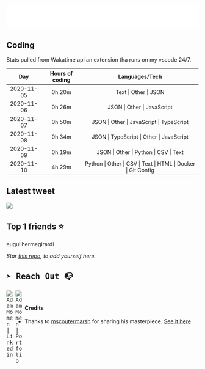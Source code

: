 
![test image size](/assets/welcome_message.gif)

## Coding
Stats pulled from Wakatime api an extension tha runs on my vscode 24/7.

|Day|Hours of coding|Languages/Tech|
|:-:|:-:|:-:|
|2020-11-05|0h 20m|Text &#124; Other &#124; JSON|
|2020-11-06|0h 26m|JSON &#124; Other &#124; JavaScript|
|2020-11-07|0h 50m|JSON &#124; Other &#124; JavaScript &#124; TypeScript|
|2020-11-08|0h 34m|JSON &#124; TypeScript &#124; Other &#124; JavaScript|
|2020-11-09|0h 19m|JSON &#124; Other &#124; Python &#124; CSV &#124; Text|
|2020-11-10|4h 29m|Python &#124; Other &#124; CSV &#124; Text &#124; HTML &#124; Docker &#124; Git Config|

## Latest tweet
[<img src="<tweet-image-url>" width="400">](https://twitter.com/adammomen8/status/1316739109638090754)

## Top 1 friends ⭐️
euguilhermegirardi

*Star [this repo](https://github.com/AdamMomen/AdamMomen), to add yourself here.*


<samp>

## ➤ Reach Out :mailbox_with_no_mail:

>
  <a href="https://www.linkedin.com/in/adam-momen-99596275/">
     <img align="left" alt="Adam Momen | Linkedin" width="24px" src="./assets/Linkedin.svg" />
   </a>

   <a href="https://adammomen.com/">
     <img align="left" alt="Adam Momen | Portfolio" width="24px" src="./assets/web.svg" />
   </a>

</samp>

<br>

#### Credits
* Thanks to [mscoutermarsh](https://github.com/mscoutermarsh) for sharing his masterpiece. [See it here](https://github.com/mscoutermarsh/mscoutermarsh)